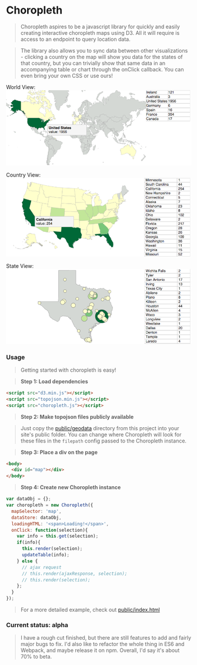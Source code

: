 # Choropleth 

> Choropleth aspires to be a javascript library for quickly and easily creating interactive choropleth maps using D3. All it will require is access to an endpoint to query location data. 

> The library also allows you to sync data between other visualizations - clicking a country on the map will show you data for the states of that country, but you can trivially show that same data in an accompanying table or chart through the onClick callback. You can even bring your own CSS or use ours! 

World View:
![Choropleth World](docs/world.png)

Country View:
![Choropleth Country](docs/country.png)

State View:
![Choropleth State](docs/state.png)

### Usage
> Getting started with choropleth is easy!

> **Step 1: Load dependencies**
```html
<script src="d3.min.js"></script>
<script src="topojson.min.js"></script>
<script src="choropleth.js"></script>
```
> **Step 2: Make topojson files publicly available**

> Just copy the [public/geodata](public/geodata) directory from this project into your site's public folder. You can change where Choropleth will look for these files in the `filepath` config passed to the Choropleth instance.

> **Step 3: Place a div on the page**
```html
<body>
  <div id="map"></div>
</body>
```
> **Step 4: Create new Choropleth instance**
```js
var dataObj = {};
var choropleth = new Choropleth({
  mapSelector: 'map',
  dataStore: dataObj, 
  loadingHTML: '<span>Loading!</span>',
  onClick: function(selection){
    var info = this.get(selection);
    if(info){
      this.render(selection);
      updateTable(info);
    } else {
      // ajax request
      // this.render(ajaxResponse, selection);
      // this.render(selection);
    };
  }
});
```

> For a more detailed example, check out [public/index.html](public/index.html)

### Current status: alpha
> I have a rough cut finished, but there are still features to add and fairly major bugs to fix. I'd also like to refactor the whole thing in ES6 and Webpack, and maybe release it on npm. Overall, I'd say it's about 70% to beta. 